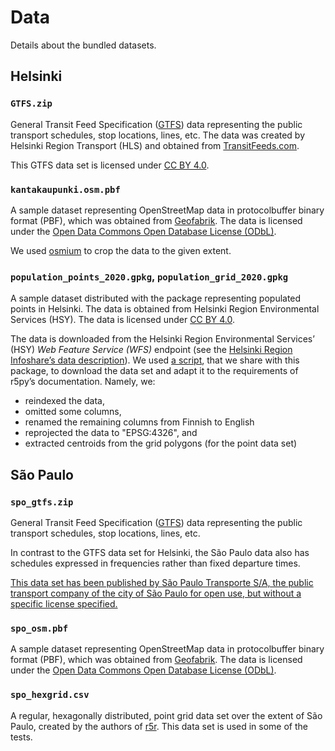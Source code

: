 # Data

Details about the bundled datasets.


## Helsinki

### `GTFS.zip`

General Transit Feed Specification ([GTFS](https://developers.google.com/transit/gtfs/reference))
data representing the public transport schedules, stop locations, lines, etc.
The data was created by Helsinki Region Transport (HLS) and obtained from
[TransitFeeds.com](https://transitfeeds.com/p/helsinki-regional-transport/735).

This GTFS data set is licensed under [CC BY 4.0](https://creativecommons.org/licenses/by/4.0/).


### `kantakaupunki.osm.pbf`

A sample dataset representing OpenStreetMap data in protocolbuffer binary format (PBF),
which was obtained from [Geofabrik](https://download.geofabrik.de/europe/finland.html).
The data is licensed under the [Open Data Commons Open Database License (ODbL)](https://www.openstreetmap.org/copyright).

We used [osmium](https://osmcode.org/osmium-tool/) to crop the data to the given extent.


### `population_points_2020.gpkg`, `population_grid_2020.gpkg`

A sample dataset distributed with the package representing populated points in Helsinki.
The data is obtained from Helsinki Region Environmental Services (HSY).
The data is licensed under [CC BY 4.0](https://creativecommons.org/licenses/by/4.0/).

The data is downloaded from the Helsinki Region Environmental Services’ (HSY)
*Web Feature Service (WFS)* endpoint (see the
[Helsinki Region Infoshare’s data description](https://hri.fi/data/en_GB/dataset/vaestotietoruudukko)).
We used [a script](scripts/download_population_grid.py), that we share with this package, to download
the data set and adapt it to the requirements of r5py’s documentation. Namely, we:

- reindexed the data,
- omitted some columns,
- renamed the remaining columns from Finnish to English
- reprojected the data to "EPSG:4326", and
- extracted centroids from the grid polygons (for the point data set)


## São Paulo

### `spo_gtfs.zip`

General Transit Feed Specification ([GTFS](https://developers.google.com/transit/gtfs/reference))
data representing the public transport schedules, stop locations, lines, etc.

In contrast to the GTFS data set for Helsinki, the São Paulo data also has schedules expressed
in frequencies rather than fixed departure times.

[This data set has been published by São Paulo Transporte S/A, the public transport company of the
city of São Paulo for open use, but without a specific license specified.](https://www.sptrans.com.br/desenvolvedores)


### `spo_osm.pbf`

A sample dataset representing OpenStreetMap data in protocolbuffer binary format (PBF),
which was obtained from [Geofabrik](https://download.geofabrik.de/europe/finland.html).
The data is licensed under the [Open Data Commons Open Database License (ODbL)](https://www.openstreetmap.org/copyright).


### `spo_hexgrid.csv`

A regular, hexagonally distributed, point grid data set over the extent of São Paulo, created by
the authors of [r5r](https://github.com/ipeaGIT/r5r/tree/master/r-package/inst/extdata/spo). This data
set is used in some of the tests.
